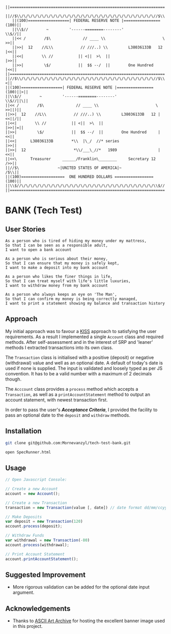 ```
   ||====================================================================||
   ||//$\\/\/\/\/\/\/\/\/\/\/\/\/\/\/\/\/\/\/\/\/\/\/\/\/\/\/\/\/\/\//$\\||
   ||(100)==================| FEDERAL RESERVE NOTE |================(100)||
   ||\\$//        ~         '------========--------'                \\$//||
   ||<< /        /$\              // ____ \\                         \ >>||
   ||>>|  12    //L\\            // ///..) \\         L38036133B   12 |<<||
   ||<<|        \\ //           || <||  >\  ||                        |>>||
   ||>>|         \$/            ||  $$ --/  ||        One Hundred     |<<||
||====================================================================||>||
||//$\\/\/\/\/\/\/\/\/\/\/\/\/\/\/\/\/\/\/\/\/\/\/\/\/\/\/\/\/\/\//$\\||<||
||(100)==================| FEDERAL RESERVE NOTE |================(100)||>||
||\\$//        ~         '------========--------'                \\$//||\||
||<< /        /$\              // ____ \\                         \ >>||)||
||>>|  12    //L\\            // ///..) \\         L38036133B   12 |<<||/||
||<<|        \\ //           || <||  >\  ||                        |>>||=||
||>>|         \$/            ||  $$ --/  ||        One Hundred     |<<||
||<<|      L38036133B        *\\  |\_/  //* series                 |>>||
||>>|  12                     *\\/___\_//*   1989                  |<<||
||<<\      Treasurer     ______/Franklin\________     Secretary 12 />>||
||//$\                 ~|UNITED STATES OF AMERICA|~               /$\\||
||(100)===================  ONE HUNDRED DOLLARS =================(100)||
||\\$//\/\/\/\/\/\/\/\/\/\/\/\/\/\/\/\/\/\/\/\/\/\/\/\/\/\/\/\/\/\\$//||
||====================================================================||
```

# BANK (Tech Test)

## User Stories
```
As a person who is tired of hiding my money under my mattress,
So that I can be seen as a responsible adult,
I want to open a bank account
```
```
As a person who is serious about their money,
So that I can ensure that my money is safely kept,
I want to make a deposit into my bank account
```
```
As a person who likes the finer things in life,
So that I can treat myself with life's little luxuries,
I want to withdraw money from my bank account
```
```
As a person who always keeps an eye on 'The Man',
So that I can confirm my money is being correctly managed,
I want to print a statement showing my balance and transaction history
```

## Approach
My initial approach was to favour a [KISS](https://en.wikipedia.org/wiki/KISS_principle) approach to satisfying the user requirements. As a result I implemented a single `Account` class and required methods. After self-assessment and in the interest of SRP and 'leaner' methods I extracted transactions into its own class.

The `Transaction` class is initialised with a positive (deposit) or negative (withdrawal) value and well as an optional date. A default of today's date is used if none is supplied. The input is validated and loosely typed as per JS convention. It has to be a valid number with a maximum of 2 decimals though.

The `Acccount` class provides a `process` method which accepts a `Transaction`, as well as a `printAccountStatement` method to output an account statement, with newest transaction first.

In order to pass the user's ***Acceptance Criteria***, I provided the facility to pass an optional date to the `deposit` and `withdraw` methods.

## Installation
```bash
git clone git@github.com:Mornevanzyl/tech-test-bank.git

open SpecRunner.html
```

## Usage

```Javascript
// Open Javascript Console:

// Create a new Account
account = new Account();

// Create a new Transaction
transaction = new Transaction(value [, date]) // date format dd/mm/ccyy

// Make Deposits
var deposit = new Transaction(120)
account.process(deposit);

// Withdraw Funds
var withdrawal = new Transaction(-80)
account.process(withdrawal);

// Print Account Statement
account.printAccountStatement();
```
## Suggested Improvement
- More rigorous validation can be added for the optional date input argument. 
## Acknowledgements

- Thanks to [ASCII Art Archive](https://www.asciiart.eu/miscellaneous/money) for hosting the excellent banner image used in this project.
